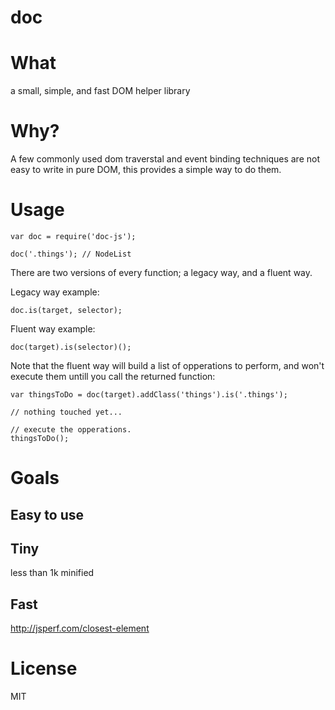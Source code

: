 # doc

# What #

a small, simple, and fast DOM helper library

# Why? #

A few commonly used dom traverstal and event binding techniques are not easy to write in pure DOM, this provides a simple way to do them.

# Usage #

    var doc = require('doc-js');

    doc('.things'); // NodeList


There are two versions of every function; a legacy way, and a fluent way.

Legacy way example:

    doc.is(target, selector);

Fluent way example:

    doc(target).is(selector)();

Note that the fluent way will build a list of opperations to perform, and won't execute them untill you call the returned function:

    var thingsToDo = doc(target).addClass('things').is('.things');

    // nothing touched yet...

    // execute the opperations.
    thingsToDo();

# Goals #

## Easy to use ##

## Tiny ##

less than 1k minified

## Fast ##

http://jsperf.com/closest-element

# License #

MIT
